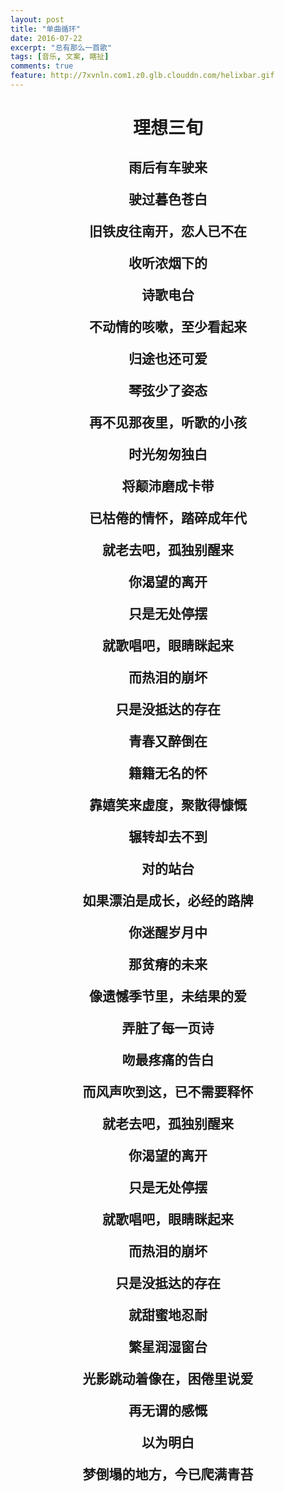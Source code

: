 ```yaml
---
layout: post
title: "单曲循环"
date: 2016-07-22
excerpt: "总有那么一首歌"
tags: [音乐, 文案, 瞎扯]
comments: true
feature: http://7xvnln.com1.z0.glb.clouddn.com/helixbar.gif
---
```

<h1 style="text-align: center;">理想三旬</h1>

<h2 style="text-align: center;">雨后有车驶来

驶过暮色苍白

旧铁皮往南开，恋人已不在

收听浓烟下的

诗歌电台

不动情的咳嗽，至少看起来

归途也还可爱

琴弦少了姿态

再不见那夜里，听歌的小孩

时光匆匆独白

将颠沛磨成卡带

已枯倦的情怀，踏碎成年代

就老去吧，孤独别醒来

你渴望的离开

只是无处停摆

就歌唱吧，眼睛眯起来

而热泪的崩坏

只是没抵达的存在

青春又醉倒在

籍籍无名的怀

靠嬉笑来虚度，聚散得慷慨

辗转却去不到

对的站台

如果漂泊是成长，必经的路牌

你迷醒岁月中

那贫瘠的未来

像遗憾季节里，未结果的爱

弄脏了每一页诗

吻最疼痛的告白

而风声吹到这，已不需要释怀

就老去吧，孤独别醒来

你渴望的离开

只是无处停摆

就歌唱吧，眼睛眯起来

而热泪的崩坏

只是没抵达的存在

就甜蜜地忍耐

繁星润湿窗台

光影跳动着像在，困倦里说爱

再无谓的感慨

以为明白

梦倒塌的地方，今已爬满青苔
</h2>


